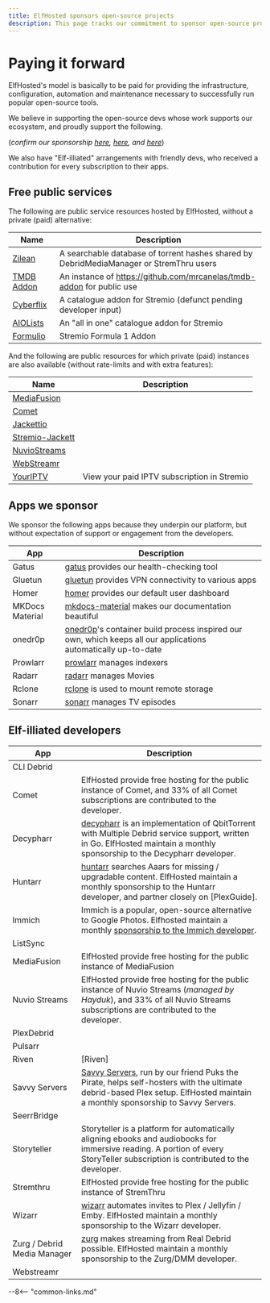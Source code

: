 ```yaml
---
title: ElfHosted sponsors open-source projects
description: This page tracks our commitment to sponsor open-source projects as our revenue grows
---
```

# Paying it forward

ElfHosted's model is basically to be paid for providing the infrastructure, configuration, automation and maintenance necessary to successfully run popular open-source tools.

We believe in supporting the open-source devs whose work supports our ecosystem, and proudly support the following.

(*confirm our sponsorship [here](https://github.com/funkypenguin/), [here](https://github.com/orgs/elfhosted/sponsoring), and [here](https://opencollective.com/elfhosted)*)

We also have "Elf-illiated" arrangements with friendly devs, who received a contribution for every subscription to their apps.

## Free public services

The following are public service resources hosted by ElfHosted, without a private (paid) alternative:

| Name      | Description                                                                                   |
|-----------|-----------------------------------------------------------------------------------------------|
| [Zilean](https://zilean.elfhosted.com)                     | A searchable database of torrent hashes shared by DebridMediaManager or StremThru users        |
| [TMDB Addon](https://tmdb.elfhosted.com)                       | An instance of https://github.com/mrcanelas/tmdb-addon for public use                         |
| [Cyberflix](https://cyberflix.elfhosted.com)                  | A catalogue addon for Stremio (defunct pending developer input)                               |
| [AIOLists](https://aiolists.elfhosted.com)                   | An "all in one" catalogue addon for Stremio         
| [Formulio](https://formulio.hayd.uk)                   | Stremio Formula 1 Addon |

And the following are public resources for which private (paid) instances are also available (without rate-limits and with extra features):

| Name         | Description |
|--------------|-------------|
| [MediaFusion](https://mediafusion.elfhosted.com)  |             |
| [Comet](https://comet.elfhosted.com)        |             |
| [Jackettio](https://jackettio.elfhosted.com)    |             |
| [Stremio-Jackett](https://stremio-jackett.elfhosted.com) |          |
| [NuvioStreams](https://nuviostreams.hayd.uk) |          |
| [WebStreamr](https://webstreamr.hayd.uk) |          |
| [YourIPTV](https://youriptv.hayd.uk)                   | View your paid IPTV subscription in Stremio |

## Apps we sponsor

We sponsor the following apps because they underpin our platform, but without expectation of support or engagement from the developers.

| App              | Description |
|------------------|-------------|
| Gatus            | [gatus](https://github.com/sponsors/TwiN) provides our health-checking tool |
| Gluetun          | [gluetun](https://github.com/sponsors/qdm12) provides VPN connectivity to various apps |
| Homer            | [homer](https://www.buymeacoffee.com/bastien) provides our default user dashboard |
| MKDocs Material  | [mkdocs-material](https://github.com/sponsors/squidfunk) makes our documentation beautiful |
| onedr0p          | [onedr0p](https://github.com/sponsors/onedr0p)'s container build process inspired our own, which keeps all our applications automatically up-to-date |
| Prowlarr         | [prowlarr](https://opencollective.com/prowlarr) manages indexers |
| Radarr           | [radarr](https://opencollective.com/radarr) manages Movies |
| Rclone           | [rclone](https://github.com/sponsors/rclone) is used to mount remote storage |
| Sonarr           | [sonarr](https://opencollective.com/sonarr) manages TV episodes |

## Elf-illiated developers

| App             | Description |
|-----------------|-------------|
| CLI Debrid      |  |
| Comet           | ElfHosted provide free hosting for the public instance of Comet, and 33% of all Comet subscriptions are contributed to the developer. |
| Decypharr       | [decypharr](https://github.com/sirrobot01/decypharr) is an implementation of QbitTorrent with Multiple Debrid service support, written in Go. ElfHosted maintain a monthly sponsorship to the Decypharr developer. |
| Huntarr         | [huntarr](https://github.com/plexguide/Huntarr.io) searches Aaars for missing / upgradable content. ElfHosted maintain a monthly sponsorship to the Huntarr developer, and partner closely on [PlexGuide]. |
| Immich          | Immich is a popular, open-source alternative to Google Photos. Elfhosted maintain a monthly [sponsorship to the Immich developer](https://github.com/alextran1502). |
| ListSync        |  |
| MediaFusion     | ElfHosted provide free hosting for the public instance of MediaFusion |
| Nuvio Streams   | ElfHosted provide free hosting for the public instance of Nuvio Streams (*managed by Hayduk*), and 33% of all Nuvio Streams subscriptions are contributed to the developer. |
| PlexDebrid      |  |
| Pulsarr         |  |
| Riven           | [Riven] |
| Savvy Servers   | [Savvy Servers](https://ko-fi.com/savvyservers/), run by our friend Puks the Pirate, helps self-hosters with the ultimate debrid-based Plex setup. ElfHosted maintain a monthly sponsorship to Savvy Servers. |
| SeerrBridge     |  |
| Storyteller     | Storyteller is a platform for automatically aligning ebooks and audiobooks for immersive reading. A portion of every StoryTeller subscription is contributed to the developer. |
| Stremthru       | ElfHosted provide free hosting for the public instance of StremThru |
| Wizarr          | [wizarr](https://github.com/wizarrrr/wizarr) automates invites to Plex / Jellyfin / Emby. ElfHosted maintain a monthly sponsorship to the Wizarr developer. |
| Zurg / Debrid Media Manager | [zurg](https://github.com/sponsors/debridmediamanager) makes streaming from Real Debrid possible. ElfHosted maintain a monthly sponsorship to the Zurg/DMM developer. |
| Webstreamr      |  |

--8<-- "common-links.md"